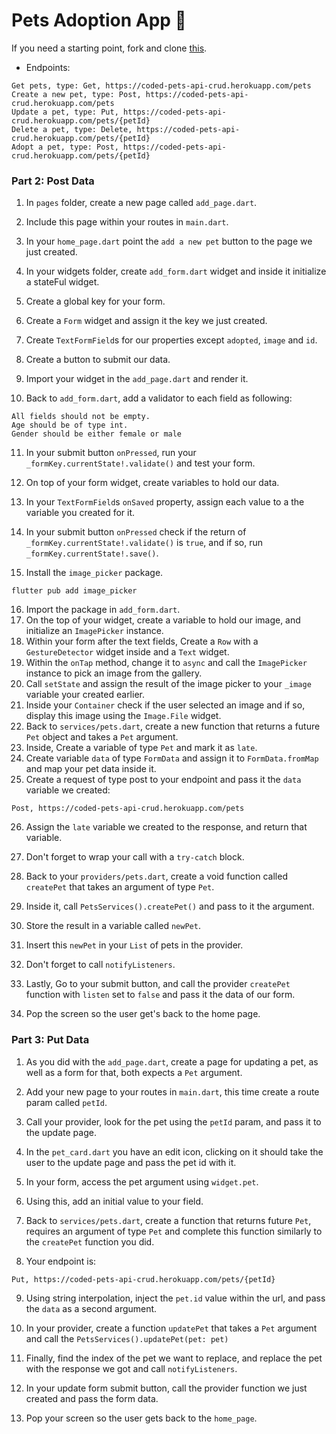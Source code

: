 # Pets Adoption App 🦄

If you need a starting point, fork and clone [this](https://github.com/JoinCODED/Task-Flutter-Post-Put-AdoptApp).

- Endpoints:

```
Get pets, type: Get, https://coded-pets-api-crud.herokuapp.com/pets
Create a new pet, type: Post, https://coded-pets-api-crud.herokuapp.com/pets
Update a pet, type: Put, https://coded-pets-api-crud.herokuapp.com/pets/{petId}
Delete a pet, type: Delete, https://coded-pets-api-crud.herokuapp.com/pets/{petId}
Adopt a pet, type: Post, https://coded-pets-api-crud.herokuapp.com/pets/{petId}
```

### Part 2: Post Data

1. In `pages` folder, create a new page called `add_page.dart`.
2. Include this page within your routes in `main.dart`.
3. In your `home_page.dart` point the `add a new pet` button to the page we just created.

4. In your widgets folder, create `add_form.dart` widget and inside it initialize a stateFul widget.
5. Create a global key for your form.
6. Create a `Form` widget and assign it the key we just created.
7. Create `TextFormField`s for our properties except `adopted`, `image` and `id`.
8. Create a button to submit our data.
9. Import your widget in the `add_page.dart` and render it.
10. Back to `add_form.dart`, add a validator to each field as following:

```
All fields should not be empty.
Age should be of type int.
Gender should be either female or male
```

11. In your submit button `onPressed`, run your `_formKey.currentState!.validate()` and test your form.
12. On top of your form widget, create variables to hold our data.
13. In your `TextFormField`s `onSaved` property, assign each value to a the variable you created for it.
14. In your submit button `onPressed` check if the return of `_formKey.currentState!.validate()` is `true`, and if so, run `_formKey.currentState!.save()`.

15. Install the `image_picker` package.

```shell
flutter pub add image_picker
```

16. Import the package in `add_form.dart`.
17. On the top of your widget, create a variable to hold our image, and initialize an `ImagePicker` instance.
18. Within your form after the text fields, Create a `Row` with a `GestureDetector` widget inside and a `Text` widget.
19. Within the `onTap` method, change it to `async` and call the `ImagePicker` instance to pick an image from the gallery.
20. Call `setState` and assign the result of the image picker to your `_image` variable your created earlier.
21. Inside your `Container` check if the user selected an image and if so, display this image using the `Image.File` widget.
22. Back to `services/pets.dart`, create a new function that returns a future `Pet` object and takes a `Pet` argument.
23. Inside, Create a variable of type `Pet` and mark it as `late`.
24. Create variable `data` of type `FormData` and assign it to `FormData.fromMap` and map your pet data inside it.
25. Create a request of type post to your endpoint and pass it the `data` variable we created:

```
Post, https://coded-pets-api-crud.herokuapp.com/pets
```

26. Assign the `late` variable we created to the response, and return that variable.
27. Don't forget to wrap your call with a `try-catch` block.

28. Back to your `providers/pets.dart`, create a void function called `createPet` that takes an argument of type `Pet`.
29. Inside it, call `PetsServices().createPet()` and pass to it the argument.
30. Store the result in a variable called `newPet`.
31. Insert this `newPet` in your `List` of pets in the provider.
32. Don't forget to call `notifyListeners`.

33. Lastly, Go to your submit button, and call the provider `createPet` function with `listen` set to `false` and pass it the data of our form.
34. Pop the screen so the user get's back to the home page.

### Part 3: Put Data

1. As you did with the `add_page.dart`, create a page for updating a pet, as well as a form for that, both expects a `Pet` argument.
2. Add your new page to your routes in `main.dart`, this time create a route param called `petId`.
3. Call your provider, look for the pet using the `petId` param, and pass it to the update page.

4. In the `pet_card.dart` you have an edit icon, clicking on it should take the user to the update page and pass the pet id with it.
5. In your form, access the pet argument using `widget.pet`.
6. Using this, add an initial value to your field.

7. Back to `services/pets.dart`, create a function that returns future `Pet`, requires an argument of type `Pet` and complete this function similarly to the `createPet` function you did.
8. Your endpoint is:

```
Put, https://coded-pets-api-crud.herokuapp.com/pets/{petId}
```

9. Using string interpolation, inject the `pet.id` value within the url, and pass the `data` as a second argument.
10. In your provider, create a function `updatePet` that takes a `Pet` argument and call the `PetsServices().updatePet(pet: pet)`
11. Finally, find the index of the pet we want to replace, and replace the pet with the response we got and call `notifyListeners`.

12. In your update form submit button, call the provider function we just created and pass the form data.
13. Pop your screen so the user gets back to the `home_page`.
